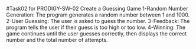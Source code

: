 #Task02 for PRODIGY-SW-02 Create a Guessing Game
1-Random Number Generation: The program generates a random number between 1 and 1000.
2-User Guessing: The user is asked to guess the number.
3-Feedback: The program tells the user if their guess is too high or too low.
4-Winning: The game continues until the user guesses correctly, then displays the correct number and the total number of attempts.
